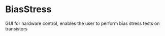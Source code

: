 BiasStress
==========

GUI for hardware control, enables the user to perform bias stress tests on transistors
